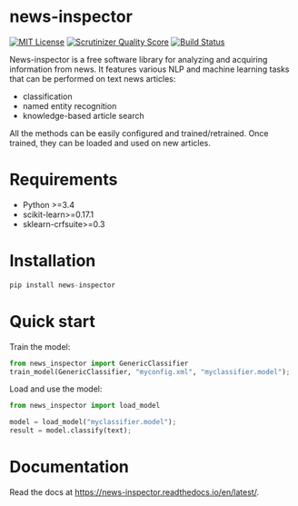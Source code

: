 news-inspector
===========================================

[![MIT License](https://badgen.net/badge/license/MIT/)](http://opensource.org/licenses/MIT)
[![Scrutinizer Quality Score](https://scrutinizer-ci.com/g/rdorado/news-inspector/badges/quality-score.png?b=master)](https://scrutinizer-ci.com/g/rdorado/site-analyzer/)
[![Build Status](https://travis-ci.com/rdorado/news-inspector.svg?branch=master)](https://travis-ci.com/rdorado/news-inspector)

News-inspector is a free software library for analyzing and acquiring information from news. It features various NLP and machine learning tasks that can be performed on text news articles:

* classification
* named entity recognition
* knowledge-based article search

All the methods can be easily configured and trained/retrained. Once trained, they can be loaded and used on new articles.

Requirements
===========================================

* Python >=3.4
* scikit-learn>=0.17.1
* sklearn-crfsuite>=0.3

Installation
===========================================

```python
pip install news-inspector
```

Quick start
===========================================

Train the model:

```python 
from news_inspector import GenericClassifier
train_model(GenericClassifier, "myconfig.xml", "myclassifier.model");
```

Load and use the model:

```python
from news_inspector import load_model

model = load_model("myclassifier.model");
result = model.classify(text);
```

Documentation
===========================================

Read the docs at https://news-inspector.readthedocs.io/en/latest/.
